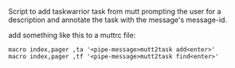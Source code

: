 Script to add taskwarrior task from mutt prompting the user for a description and annotate the task with the message's message-id.

add something like this to a muttrc file:

```muttrc
macro index,pager ,ta '<pipe-message>mutt2task add<enter>'
macro index,pager ,tf '<pipe-message>mutt2task find<enter>'
```
